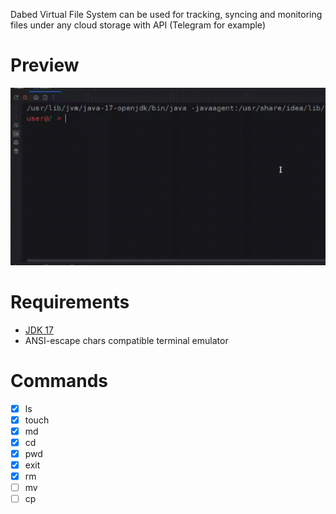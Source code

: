 Dabed Virtual File System can be used for tracking, syncing and monitoring files under any cloud storage with API (Telegram for example)



# Preview

![gif preview](https://github.com/0xDABE/dvfsp/blob/main/output-pix-fmt.gif?raw=true)



# Requirements

- [JDK 17](https://www.oracle.com/java/technologies/javase/jdk17-archive-downloads.html)
- ANSI-escape chars compatible terminal emulator

# Commands

- [x] ls
- [x] touch
- [x] md
- [x] cd
- [x] pwd
- [x] exit
- [x] rm
- [ ] mv
- [ ] cp